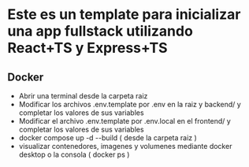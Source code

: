 # Este es un template para inicializar una app fullstack utilizando React+TS y Express+TS

## Docker

- Abrir una terminal desde la carpeta raiz
- Modificar los archivos .env.template por .env en la raiz y backend/ y completar los valores de sus variables
- Modificar el archivo .env.template por .env.local en el frontend/ y completar los valores de sus variables
- docker compose up -d --build ( desde la carpeta raiz )
- visualizar contenedores, imagenes y volumenes mediante docker desktop o la consola ( docker ps )
